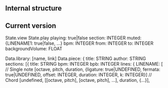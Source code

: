 ## Internal structure




## Current version

State.view
State.play
   playing: true|false
   section: INTEGER
   muted:   {LINENAME1: true|false, ...}
   bpm:     INTEGER
   from:    INTEGER
   to:      INTEGER
   backgroundVolume: FLOAT

Data.library: [name, link]
Data.piece: {
   title:  STRING
   author: STRING
   sections: [{
      title: STRING
      bpm:   INTEGER
      bpb:   INTEGER
      lines: {
         LINENAME: [
            // Single note
            [octave, pitch, duration, {ligature: true|UNDEFINED, fermata: true|UNDEFINED, offset: INTEGER, duration: INTEGER, k: INTEGER}]
            // Chord
            [undefined, [[octave, pitch], [octave, pitch], ...], duration, {...}],
